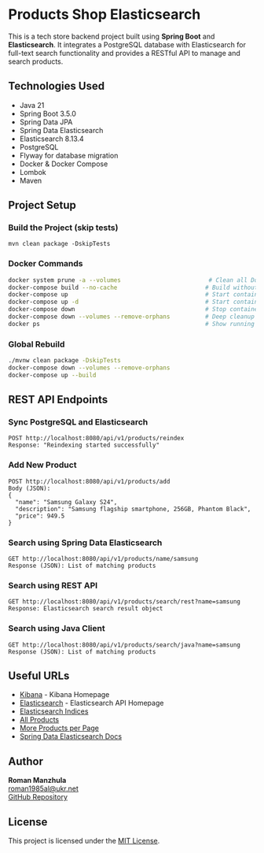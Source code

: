 # Products Shop Elasticsearch

This is a tech store backend project built using **Spring Boot** and **Elasticsearch**. It integrates a PostgreSQL database with Elasticsearch for full-text search functionality and provides a RESTful API to manage and search products.

## Technologies Used

- Java 21
- Spring Boot 3.5.0
- Spring Data JPA
- Spring Data Elasticsearch
- Elasticsearch 8.13.4
- PostgreSQL
- Flyway for database migration
- Docker & Docker Compose
- Lombok
- Maven

## Project Setup

### Build the Project (skip tests)

```
mvn clean package -DskipTests
```

### Docker Commands

```bash
docker system prune -a --volumes                         # Clean all Docker data
docker-compose build --no-cache                         # Build without using cache
docker-compose up                                       # Start containers
docker-compose up -d                                    # Start containers in detached mode
docker-compose down                                     # Stop containers
docker-compose down --volumes --remove-orphans          # Deep cleanup
docker ps                                               # Show running containers
```

### Global Rebuild

```bash
./mvnw clean package -DskipTests
docker-compose down --volumes --remove-orphans
docker-compose up --build
```

## REST API Endpoints

### Sync PostgreSQL and Elasticsearch

```
POST http://localhost:8080/api/v1/products/reindex
Response: "Reindexing started successfully"
```

### Add New Product

```
POST http://localhost:8080/api/v1/products/add
Body (JSON):
{
  "name": "Samsung Galaxy S24",
  "description": "Samsung flagship smartphone, 256GB, Phantom Black",
  "price": 949.5
}
```

### Search using Spring Data Elasticsearch

```
GET http://localhost:8080/api/v1/products/name/samsung
Response (JSON): List of matching products
```

### Search using REST API

```
GET http://localhost:8080/api/v1/products/search/rest?name=samsung
Response: Elasticsearch search result object
```

### Search using Java Client

```
GET http://localhost:8080/api/v1/products/search/java?name=samsung
Response (JSON): List of matching products
```

## Useful URLs

- [Kibana](http://localhost:5601) - Kibana Homepage
- [Elasticsearch](http://localhost:9200) - Elasticsearch API Homepage
- [Elasticsearch Indices](http://localhost:9200/_cat/indices?v)
- [All Products](http://localhost:9200/products/_search?pretty)
- [More Products per Page](http://localhost:9200/products/_search?pretty&size=20)
- [Spring Data Elasticsearch Docs](https://docs.spring.io/spring-data/elasticsearch/reference/elasticsearch/versions.html)

## Author

**Roman Manzhula**  
[roman1985al@ukr.net](mailto:roman1985al@ukr.net)  
[GitHub Repository](https://github.com/RoMANzhula/products-shop-elasticsearch)

## License

This project is licensed under the [MIT License](https://opensource.org/licenses/MIT).